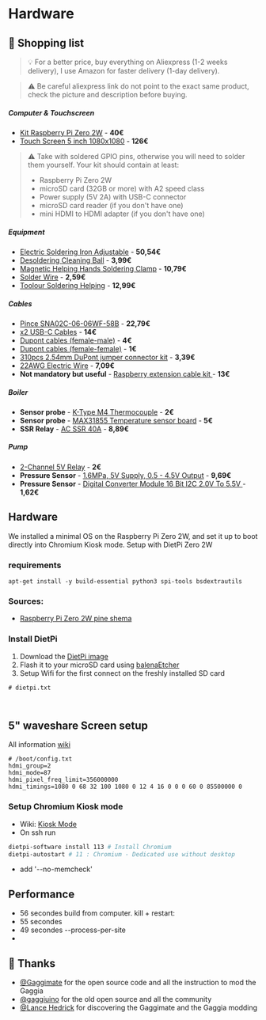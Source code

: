 # Hardware

## 🛒 Shopping list
> 💡 For a better price, buy everything on Aliexpress (1-2 weeks delivery), I use Amazon for faster delivery (1-day delivery).

> ⚠️ Be careful aliexpress link do not point to the exact same product, check the picture and description before buying.

##### Computer & Touchscreen
- [Kit Raspberry Pi Zero 2W](https://fr.aliexpress.com/item/1005007899652009.html?spm=a2g0o.productlist.main.10.6cc5570J570JX9&aem_p4p_detail=2025092610235611773883144957920002299780&algo_pvid=6927ea4d-6050-4161-8d00-4e5dd35b97e4&algo_exp_id=6927ea4d-6050-4161-8d00-4e5dd35b97e4-9&pdp_ext_f=%7B%22order%22%3A%2238%22%2C%22eval%22%3A%221%22%2C%22fromPage%22%3A%22search%22%7D&pdp_npi=6%40dis%21EUR%2125.65%2125.39%21%21%21208.71%21206.59%21%40211b61d017589074368726435ebac4%2112000044521648395%21sea%21FR%212029245463%21X%211%210%21n_tag%3A-29913%3Bd%3Abd2c1abb%3Bm03_new_user%3A-29895&curPageLogUid=F7ihlSfiwlx7&utparam-url=scene%3Asearch%7Cquery_from%3A%7Cx_object_id%3A1005007899652009%7C_p_origin_prod%3A&search_p4p_id=2025092610235611773883144957920002299780_5) - **40€**
- [Touch Screen 5 inch 1080x1080](https://fr.aliexpress.com/item/1005005498872449.html?spm=a2g0o.order_list.order_list_main.30.58785e5bD7hSzg&gatewayAdapt=glo2fra) - **126€**

> ⚠️ Take with soldered GPIO pins, otherwise you will need to solder them yourself. Your kit should contain at least:
> - Raspberry Pi Zero 2W
> - microSD card (32GB or more) with A2 speed class
> - Power supply (5V 2A) with USB-C connector
> - microSD card reader (if you don't have one)
> - mini HDMI to HDMI adapter (if you don't have one)

##### Equipment
- [Electric Soldering Iron Adjustable](https://www.aliexpress.com/item/1005005865036527.html?spm=a2g0o.order_list.order_list_main.35.13b61802as73dy) - **50,54€**
- [Desoldering Cleaning Ball](https://www.aliexpress.com/item/1005008042784993.html?spm=a2g0o.order_list.order_list_main.11.13b61802as73dy) - **3,99€**
- [Magnetic Helping Hands Soldering Clamp](https://fr.aliexpress.com/item/1005009279132239.html?spm=a2g0o.order_list.order_list_main.11.61e41802nUZKjY&gatewayAdapt=glo2fra) - **10,79€**
- [Solder Wire](https://www.aliexpress.com/store/1103370160?spm=a2g0o.order_list.order_list_main.20.61e41802nUZKjY) - **2,59€**
- [Toolour Soldering Helping](https://fr.aliexpress.com/item/1005009504332606.html?spm=a2g0o.order_list.order_list_main.17.13b61802as73dy&gatewayAdapt=glo2fra) - **12,99€**

##### Cables
- [Pince SNA02C-06-06WF-58B](https://fr.aliexpress.com/item/4000246209070.html?srcSns=sns_Copy&spreadType=socialShare&bizType=ProductDetail&social_params=60905084689&aff_fcid=08b5cb701b5944d9a6bd46e6f4008b7f-1758914466547-03510-_EuVLJ9A&tt=MG&aff_fsk=_EuVLJ9A&aff_platform=default&sk=_EuVLJ9A&aff_trace_key=08b5cb701b5944d9a6bd46e6f4008b7f-1758914466547-03510-_EuVLJ9A&shareId=60905084689&businessType=ProductDetail&platform=AE&terminal_id=4f4c5c4072c3433a89a03e4f7aaeeab8&afSmartRedirect=y) - **22,79€**
- [x2 USB-C Cables](https://www.amazon.fr/dp/B0CJNB2MQ7?ref=ppx_yo2ov_dt_b_fed_asin_title) - **14€**
- [Dupont cables (female-male)](https://www.amazon.fr/dp/B07K8PVKBP?ref_=ppx_printOD_title_dt_b_fed_asin_title_0_1) - **4€**
- [Dupont cables (female-female)](https://fr.aliexpress.com/item/1005005501503609.html?spm=a2g0o.order_list.order_list_main.25.58785e5bD7hSzg&gatewayAdapt=glo2fra) - **1€**
- [310pcs 2.54mm DuPont jumper connector kit](https://fr.aliexpress.com/item/1005001694763975.html?spm=a2g0o.order_list.order_list_main.47.13b61802as73dy&gatewayAdapt=glo2fra) - **3,39€**
- [22AWG Electric Wire](https://www.aliexpress.com/store/1103765361?spm=a2g0o.order_list.order_list_main.62.13b61802as73dy) - **7,09€**
- **Not mandatory but useful** - [Raspberry extension cable kit ](https://www.amazon.fr/dp/B072XBX3XX?ref=ppx_yo2ov_dt_b_fed_asin_title) - **13€**

##### Boiler
- **Sensor probe** - [K-Type M4 Thermocouple](https://fr.aliexpress.com/item/1005005496786289.html?spm=a2g0o.order_list.order_list_main.15.58785e5bD7hSzg&gatewayAdapt=glo2fra) - **2€**
- **Sensor probe** - [MAX31855 Temperature sensor board](https://fr.aliexpress.com/item/1005005008373588.html?businessType=ProductDetail&srcSns=sns_Copy&spreadType=socialShare&bizType=ProductDetail&social_params=60912297260&aff_fcid=95a1e04e32ac448ea27c9f69c721219f-1757278656595-05401-_EuEbJO4&tt=CPS_NORMAL&aff_fsk=_EuEbJO4&aff_platform=shareComponent-detail&sk=_EuEbJO4&aff_trace_key=95a1e04e32ac448ea27c9f69c721219f-1757278656595-05401-_EuEbJO4&shareId=60912297260&businessType=ProductDetail&platform=AE&terminal_id=4f4c5c4072c3433a89a03e4f7aaeeab8&gatewayAdapt=glo2fra) - **5€**
- **SSR Relay** - [AC SSR 40A](https://www.aliexpress.com/item/1005006320858577.html?spm=a2g0o.order_list.order_list_main.41.13b61802as73dy) - **8,89€**

##### Pump
- [2-Channel 5V Relay](https://fr.aliexpress.com/item/1005001903120199.html?spm=a2g0o.order_list.order_list_main.20.58785e5bD7hSzg&gatewayAdapt=glo2fra) - **2€**
- **Pressure Sensor** - [1.6MPa, 5V Supply, 0.5 - 4.5V Output](https://fr.aliexpress.com/item/1005005510454084.html?spm=a2g0o.order_list.order_list_main.53.13b61802as73dy&gatewayAdapt=glo2fra) - **9,69€**
- **Pressure Sensor** - [Digital Converter Module 16 Bit I2C 2.0V To 5.5V ](https://fr.aliexpress.com/item/1005007628692389.html?spm=a2g0o.order_list.order_list_main.23.13b61802as73dy&gatewayAdapt=glo2fra) - **1,62€**

## Hardware
We installed a minimal OS on the Raspberry Pi Zero 2W, and set it up to boot directly into Chromium Kiosk mode.
Setup with DietPi Zero 2W

### requirements
```
apt-get install -y build-essential python3 spi-tools bsdextrautils
```

### Sources:
- [Raspberry Pi Zero 2W pine shema](https://pinout.xyz/pinout/pin21_gpio9/)

### Install DietPi
1. Download the [DietPi image](https://dietpi.com/downloads/images/DietPi_RPi234-ARMv8-Trixie.img.xz)
2. Flash it to your microSD card using [balenaEtcher](https://www.balena.io/etcher/)
3. Setup Wifi for the first connect on the freshly installed SD card
```text
# dietpi.txt



```

## 5" waveshare Screen setup
All information [wiki](https://www.waveshare.com/wiki/5inch_1080x1080_LCD)

```text
# /boot/config.txt
hdmi_group=2
hdmi_mode=87
hdmi_pixel_freq_limit=356000000
hdmi_timings=1080 0 68 32 100 1080 0 12 4 16 0 0 0 60 0 85500000 0
```

### Setup Chromium Kiosk mode
- Wiki: [Kiosk Mode](https://dietpi.com/docs/software/desktop/#chromium)
- On ssh run 
```bash
dietpi-software install 113 # Install Chromium
dietpi-autostart # 11 : Chromium - Dedicated use without desktop
```
- add '--no-memcheck'


## Performance

- 56 secondes build from computer.
kill + restart:
- 55 secondes
- 49 secondes --process-per-site
- 

## 🙇 Thanks
- [@Gaggimate](https://github.com/jniebuhr/gaggimate) for the open source code and all the instruction to mod the Gaggia
- [@gaggiuino](https://github.com/Zer0-bit/gaggiuino) for the old open source and all the community
- [@Lance Hedrick](https://www.youtube.com/@LanceHedrick) for discovering the Gaggimate and the Gaggia modding
